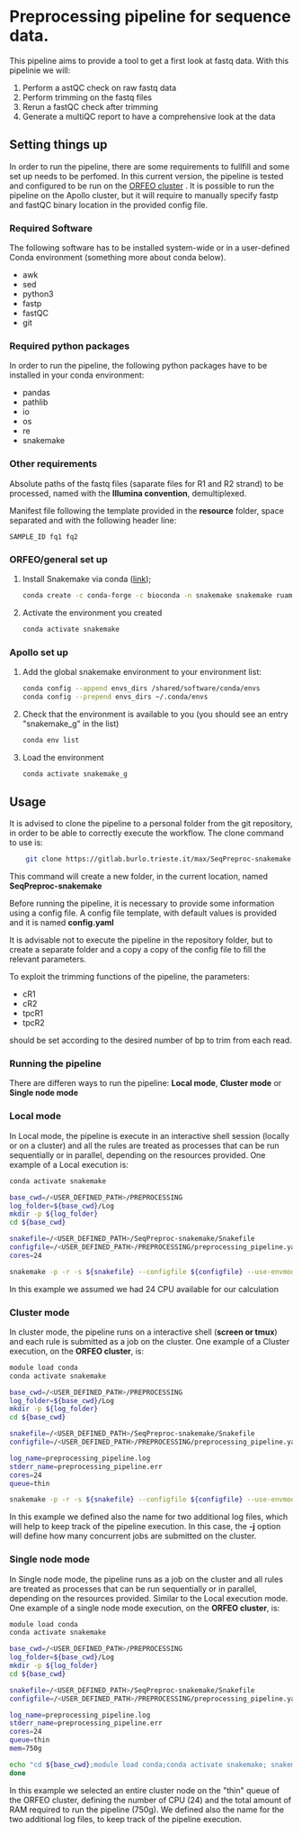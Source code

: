 # Preprocessing pipeline for sequence data.

This pipeline aims to provide a tool to get a first look at fastq data. With this pipelinie we will:

1) Perform a astQC check on raw fastq data
2) Perform trimming on the fastq files
3) Rerun a fastQC check after trimming 
4) Generate a multiQC report to have a comprehensive look at the data


## Setting things up

In order to run the pipeline, there are some requirements to fullfill and some set up needs to be perfomed. In this current version, the pipeline is tested and configured to be run on the [ORFEO cluster](https://orfeo-documentation.readthedocs.io/en/latest/) . It is possible to run the pipeline on the Apollo cluster, but it will require to manually specify fastp and fastQC binary location in the provided config file.


### Required Software

The following software has to be installed system-wide or in a user-defined Conda environment (something more about conda below).

+ awk
+ sed
+ python3
+ fastp
+ fastQC
+ git

### Required python packages

In order to run the pipeline, the following python packages have to be installed in your conda environment:

+ pandas
+ pathlib
+ io
+ os
+ re
+ snakemake

### Other requirements

Absolute paths of the fastq files (saparate files for R1 and R2 strand) to be processed, named with the **Illumina convention**, demultiplexed.

Manifest file following the template provided in the **resource** folder, space separated and with the following header line:

```
SAMPLE_ID fq1 fq2
```


### ORFEO/general set up
1. Install Snakemake via conda ([link](https://snakemake.readthedocs.io/en/stable/getting\_started/installation.html));
    ```bash
    conda create -c conda-forge -c bioconda -n snakemake snakemake ruamel.yaml
    ```
2. Activate the environment you created
    ```bash
    conda activate snakemake
    ```

### Apollo set up

1. Add the global snakemake environment to your environment list:
    ```bash
    conda config --append envs_dirs /shared/software/conda/envs
    conda config --prepend envs_dirs ~/.conda/envs
    ```

2. Check that the environment is available to you (you should see an entry "snakemake_g" in the list)
    ```bash
    conda env list
    ```
3. Load the environment
    ```bash
    conda activate snakemake_g
    ```


## Usage

It is advised to clone the pipeline to a personal folder from the git repository, in order to be able to correctly execute the workflow.
The clone command to use is:

```bash
	git clone https://gitlab.burlo.trieste.it/max/SeqPreproc-snakemake.git
```

This command will create a new folder, in the current location, named **SeqPreproc-snakemake**


Before running the pipeline, it is necessary to provide some information using a config file. A config file template, with default values is provided and it is named **config.yaml**

It is advisable not to execute the pipeline in the repository folder, but to create a separate folder and a copy a copy of the config file to fill the relevant parameters.

To exploit the trimming functions of the pipeline, the parameters:

+ cR1
+ cR2
+ tpcR1
+ tpcR2

should be set according to the desired number of bp to trim from each read.

### Running the pipeline

There are differen ways to run the pipeline: **Local mode**, **Cluster mode** or **Single node mode**

### Local mode

In Local mode, the pipeline is execute in an interactive shell session (locally or on a cluster) and all the rules are treated as processes that can be run sequentially or in parallel, depending on the resources provided. One example of a Local execution is:

```bash
conda activate snakemake

base_cwd=/<USER_DEFINED_PATH>/PREPROCESSING
log_folder=${base_cwd}/Log
mkdir -p ${log_folder}
cd ${base_cwd}

snakefile=/<USER_DEFINED_PATH>/SeqPreproc-snakemake/Snakefile
configfile=/<USER_DEFINED_PATH>/PREPROCESSING/preprocessing_pipeline.yaml
cores=24

snakemake -p -r -s ${snakefile} --configfile ${configfile} --use-envmodules --keep-going --cores ${cores}

```

In this example we assumed we had 24 CPU available for our calculation



### Cluster mode

In cluster mode, the pipeline runs on a interactive shell (**screen or tmux**) and each rule is submitted as a job on the cluster.
One example of a Cluster execution, on the **ORFEO cluster**, is:

```bash
module load conda
conda activate snakemake

base_cwd=/<USER_DEFINED_PATH>/PREPROCESSING
log_folder=${base_cwd}/Log
mkdir -p ${log_folder}
cd ${base_cwd}

snakefile=/<USER_DEFINED_PATH>/SeqPreproc-snakemake/Snakefile
configfile=/<USER_DEFINED_PATH>/PREPROCESSING/preprocessing_pipeline.yaml

log_name=preprocessing_pipeline.log
stderr_name=preprocessing_pipeline.err
cores=24
queue=thin

snakemake -p -r -s ${snakefile} --configfile ${configfile} --use-envmodules --keep-going --cluster "qsub -q ${queue} -V -k eod -l select=1:ncpus={threads}:mem={resources.mem_mb}mb -l walltime=96:00:00" -j ${cores} 1> ${log_name} 2> ${stderr_name}
```

In this example we defined also the name for two additional log files, which will help to keep track of the pipeline execution. In this case, the **-j** option will define how many concurrent jobs are submitted on the cluster.



### Single node mode

In Single node mode, the pipeline runs as a job on the cluster and all rules are treated as processes that can be run sequentially or in parallel, depending on the resources provided. Similar to the Local execution mode.
One example of a single node mode execution, on the **ORFEO cluster**, is:

```bash
module load conda
conda activate snakemake

base_cwd=/<USER_DEFINED_PATH>/PREPROCESSING
log_folder=${base_cwd}/Log
mkdir -p ${log_folder}
cd ${base_cwd}

snakefile=/<USER_DEFINED_PATH>/SeqPreproc-snakemake/Snakefile
configfile=/<USER_DEFINED_PATH>/PREPROCESSING/preprocessing_pipeline.yaml

log_name=preprocessing_pipeline.log
stderr_name=preprocessing_pipeline.err
cores=24
queue=thin
mem=750g

echo "cd ${base_cwd};module load conda;conda activate snakemake; snakemake -p -r -s ${snakefile} --configfile ${configfile} --cores ${cores} --use-envmodules --keep-going" | qsub -N snake_preprocessing -q ${queue} -V -k eod -o ${log_folder}/${log_name} -e ${log_folder}/${stderr_name} -l select=1:ncpus=${cores}:mem=${mem} -l walltime=96:00:00
done
```

In this example we selected an entire cluster node on the "thin" queue of the ORFEO cluster, defining the number of CPU (24) and the total amount of RAM required to run the pipeline (750g). We defined also the name for the two additional log files, to keep track of the pipeline execution.


